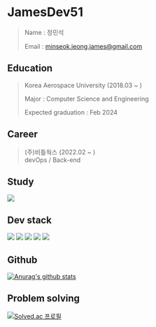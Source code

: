 
# JamesDev51
> Name : 정민석  
> 
> Email : minseok.jeong.james@gmail.com


## Education
> Korea Aerospace University (2018.03 ~ )  
>
> Major : Computer Science and Engineering  
>
> Expected graduation : Feb 2024

## Career
> (주)비틀웍스 (2022.02 ~ )  
> devOps / Back-end



## Study
<a href="https://james-dev.notion.site" target="_blank"><img src="https://img.shields.io/badge/James_dev-000000?style=for-the-badge&logo=Notion&logoColor=white"/></a>




## Dev stack
<a href="mailto:minseok.jeong.james@gmail.com" target="_blank"><img src="https://img.shields.io/badge/Spring-6DB33F?style=for-the-badge&logo=Spring&logoColor=white"/></a>
<a href="mailto:minseok.jeong.james@gmail.com" target="_blank"><img src="https://img.shields.io/badge/Java-007396?style=for-the-badge&logo=Java&logoColor=white"/></a>
<a href="mailto:minseok.jeong.james@gmail.com" target="_blank"><img src="https://img.shields.io/badge/Amazon AWS-232F3E?style=for-the-badge&logo=Amazon AWS&logoColor=white"/></a>
<a href="mailto:minseok.jeong.james@gmail.com" target="_blank"><img src="https://img.shields.io/badge/MySQL-4479A1?style=for-the-badge&logo=MySQL&logoColor=white"/></a>
<a href="mailto:minseok.jeong.james@gmail.com" target="_blank"><img src="https://img.shields.io/badge/MongoDB-47A248?style=for-the-badge&logo=MongoDB&logoColor=white"/></a>


## Github
   [![Anurag's github stats](https://github-readme-stats.vercel.app/api?username=JamesWithCode)](https://github.com/anuraghazra/github-readme-stats)


## Problem solving
[![Solved.ac
프로필](http://mazassumnida.wtf/api/v2/generate_badge?boj=alstjr3060)](https://solved.ac/alstjr3060)

